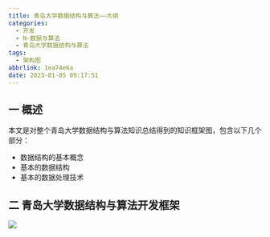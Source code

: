 ```yaml
---
title: 青岛大学数据结构与算法——大纲
categories:
  - 开发
  - N-数据与算法
  - 青岛大学数据结构与算法
tags:
  - 架构图
abbrlink: 1ea74e6a
date: 2023-01-05 09:17:51
---
```

## 一 概述

本文是对整个青岛大学数据结构与算法知识总结得到的知识框架图，包含以下几个部分：

* 数据结构的基本概念
* 基本的数据结构
* 基本的数据处理技术

<!--more-->

## 二 青岛大学数据结构与算法开发框架
![][1]


[1]:https://jsd.onmicrosoft.cn/gh/PGzxc/CDN/blog-data-struct-basic/data-stuct-qd-all-xmind-summary.png